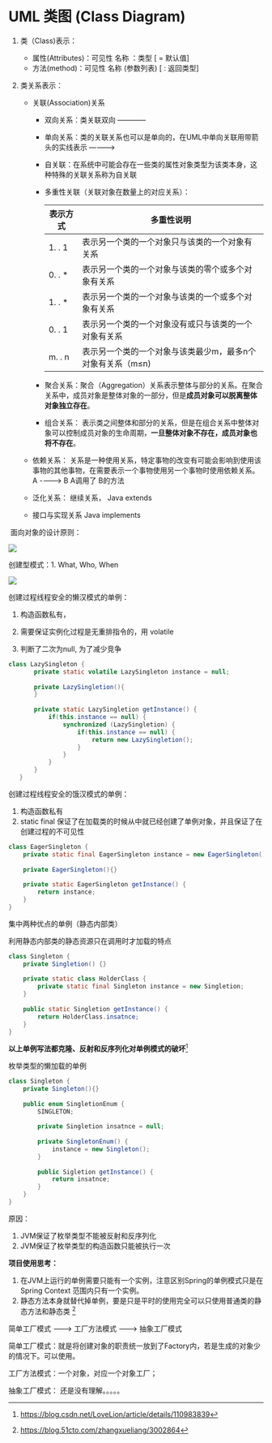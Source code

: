 # UML 类图 (Class Diagram)

1. 类（Class)表示：

   * 属性(Attributes)：可见性 名称 ：类型 [ = 默认值]
   * 方法(method)：可见性 名称 (参数列表) [ : 返回类型]

2. 类关系表示：

   * 关联(Association)关系

     * 双向关系：类关联双向   ————

     * 单向关系：类的关联关系也可以是单向的，在UML中单向关联用带箭头的实线表示 ————>

     * 自关联：在系统中可能会存在一些类的属性对象类型为该类本身，这种特殊的关联关系称为自关联

     * 多重性关联（关联对象在数量上的对应关系）：

       | 表示方式 | 多重性说明                                                 |
       | -------- | ---------------------------------------------------------- |
       | 1. . 1   | 表示另一个类的一个对象只与该类的一个对象有关系             |
       | 0. . *   | 表示另一个类的一个对象与该类的零个或多个对象有关系         |
       | 1. . *   | 表示另一个类的一个对象与该类的一个或多个对象有关系         |
       | 0. . 1   | 表示另一个类的一个对象没有或只与该类的一个对象有关系       |
       | m. . n   | 表示另一个类的一个对象与该类最少m，最多n个对象有关系（m≤n) |

     * 聚合关系：聚合（Aggregation）关系表示整体与部分的关系。在聚合关系中，成员对象是整体对象的一部分，但是**成员对象可以脱离整体对象独立存在**。

     * 组合关系： 表示类之间整体和部分的关系，但是在组合关系中整体对象可以控制成员对象的生命周期，**一旦整体对象不存在，成员对象也将不存在**。

   * 依赖关系： 关系是一种使用关系，特定事物的改变有可能会影响到使用该事物的其他事物，在需要表示一个事物使用另一个事物时使用依赖关系。  A ----> B  A调用了 B的方法

   * 泛化关系： 继续关系， Java extends

   * 接口与实现关系 Java implements

​	面向对象的设计原则：

![](https://tryu-image.oss-cn-hangzhou.aliyuncs.com/img/desgin-pattern01.png)

创建型模式：1. What, Who, When

![](https://tryu-image.oss-cn-hangzhou.aliyuncs.com/img/design-pattern02.png)

创建过程线程安全的懒汉模式的单例：

1. 构造函数私有， 

2. 需要保证实例化过程是无重排指令的，用 volatile 

3. 判断了二次为null, 为了减少竞争

```java
class LazySingleton {
       private static volatile LazySingleton instance = null;
       
       private LazySingletion(){
       }
       
       private static LazySingletion getInstance() {
           if(this.instance == null) {
               synchronized (LazySingletion) {
                   if(this.instance == null) {
                       return new LazySingletion();
                   }
               }
           }
       }
   }
```

创建过程线程安全的饿汉模式的单例：

1. 构造函数私有
2. static final 保证了在加载类的时候从中就已经创建了单例对象，并且保证了在创建过程的不可见性

```java
class EagerSingleton {
    private static final EagerSingleton instance = new EagerSingleton();
    
    private EagerSingleton(){}
    
    private static EagerSingleton getInstance() {
        return instance;
    }
}
```

集中两种优点的单例（静态内部类）

利用静态内部类的静态资源只在调用时才加载的特点

```java
class Singleton {
    private Singletion() {}
    
    private static class HolderClass {
        private static final Singleton instance = new Singletion;
    }
    
    public static Singletion getInstance() {
        return HolderClass.insatnce;
    }
}
```

**以上单例写法都克隆、反射和反序列化对单例模式的破坏**[^1]

枚举类型的懒加载的单例

```java
class Singleton {
    private Singleton(){}
    
    public enum SingletionEnum {
        SINGLETON;
        
        private Singletion insatnce = null;
        
        private SingletonEnum() {
            instance = new Singleton();
        }
        
        public Sigletion getInstance() {
            return insatnce;
        }
    }
}
```

原因：

1. JVM保证了枚举类型不能被反射和反序列化
2. JVM保证了枚举类型的构造函数只能被执行一次

**项目使用思考：** 

1. 在JVM上运行的单例需要只能有一个实例，注意区别Spring的单例模式只是在Spring Context 范围内只有一个实例。
2. 静态方法本身就替代掉单例，要是只是平时的使用完全可以只使用普通类的静态方法和静态类 [^2]

简单工厂模式 ---> 工厂方法模式 ---> 抽象工厂模式

简单工厂模式：就是将创建对象的职责统一放到了Factory内，若是生成的对象少的情况下。可以使用。

工厂方法模式：一个对象，对应一个对象工厂；

抽象工厂模式： 还是没有理解。。。。。





[^1]: https://blog.csdn.net/LoveLion/article/details/110983839



[^2]: https://blog.51cto.com/zhangxueliang/3002864